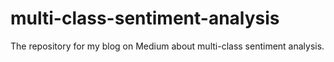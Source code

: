 # multi-class-sentiment-analysis
The repository for my blog on Medium about multi-class sentiment analysis.
